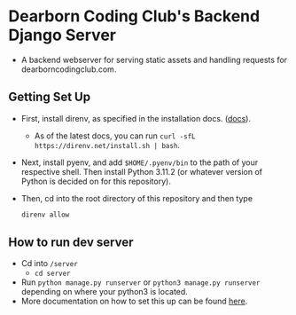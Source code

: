 # Dearborn Coding Club's Backend Django Server
- A backend webserver for serving static assets and handling requests for dearborncodingclub.com.

## Getting Set Up
- First, install direnv, as specified in the installation docs. ([docs](https://direnv.net/docs/installation.html)).
     - As of the latest docs, you can run `curl -sfL https://direnv.net/install.sh | bash`.

- Next, install pyenv, and add `$HOME/.pyenv/bin` to the path of your respective shell. Then install Python 3.11.2
(or whatever version of Python is decided on for this repository).

- Then, cd into the root directory of this repository and then type

     ```sh
     direnv allow
     ```

## How to run dev server
- Cd into `/server`
     - `cd server`
- Run `python manage.py runserver` or `python3 manage.py runserver` depending on where your python3 is located.
- More documentation on how to set this up can be found [here](https://developer.mozilla.org/en-US/docs/Learn/Server-side/Django/development_environment).
